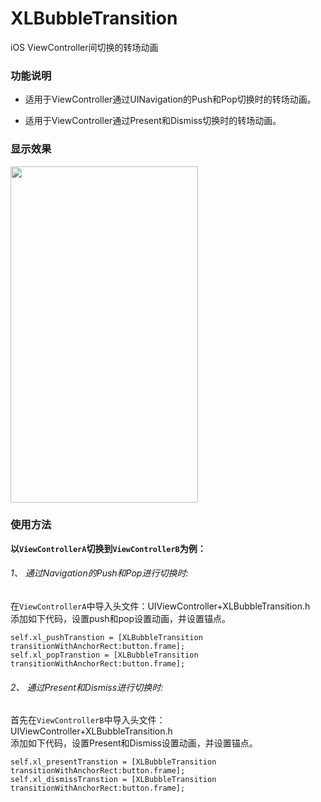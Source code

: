 # XLBubbleTransition

iOS ViewController间切换的转场动画

### 功能说明

* 适用于ViewController通过UINavigation的Push和Pop切换时的转场动画。

* 适用于ViewController通过Present和Dismiss切换时的转场动画。

### 显示效果

<img src="https://github.com/mengxianliang/XLBubbleTransition/blob/master/GIF/1.gif" width=300 height=538 />

### 使用方法

__以`ViewControllerA`切换到`ViewControllerB`为例：__

###### 1、 通过Navigation的Push和Pop进行切换时:
在`ViewControllerA`中导入头文件：UIViewController+XLBubbleTransition.h
<br>
添加如下代码，设置push和pop设置动画，并设置锚点。

```objc
self.xl_pushTranstion = [XLBubbleTransition transitionWithAnchorRect:button.frame];
self.xl_popTranstion = [XLBubbleTransition transitionWithAnchorRect:button.frame];
```

###### 2、 通过Present和Dismiss进行切换时:
首先在`ViewControllerB`中导入头文件：UIViewController+XLBubbleTransition.h
<br>
添加如下代码，设置Present和Dismiss设置动画，并设置锚点。
    
```objc
self.xl_presentTranstion = [XLBubbleTransition transitionWithAnchorRect:button.frame];
self.xl_dismissTranstion = [XLBubbleTransition transitionWithAnchorRect:button.frame];
```

